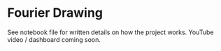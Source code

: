 # Fourier Drawing
See notebook file for written details on how the project works. YouTube video / dashboard coming soon.